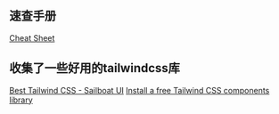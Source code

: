 ## 速查手册
[Cheat Sheet](https://flowbite.com/tools/tailwind-cheat-sheet/)
##  收集了一些好用的tailwindcss库
[Best Tailwind CSS - Sailboat UI](https://sailboatui.com/tools/)
[Install a free Tailwind CSS components library](https://tailwind-elements.com/docs/standard/getting-started/quick-start/)